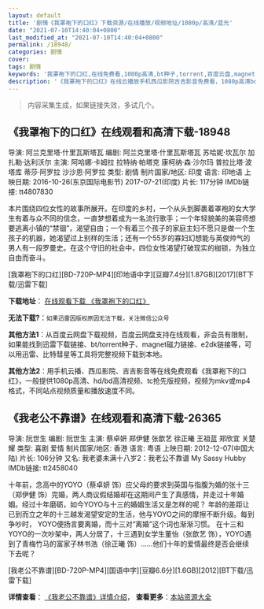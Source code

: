 ```yaml
---
layout: default
title: '剧情《我罩袍下的口红》下载资源/在线播放/视频地址/1080p/高清/蓝光'
date: "2021-07-10T14:40:04+0800"
last_modified_at: "2021-07-10T14:40:04+0800"
permalink: /18948/
categories: 剧情
cover:
tags: 剧情
keywords: '我罩袍下的口红,在线免费看,1080p高清,bt种子,torrent,百度云盘,magnet,磁力链,迅雷下载资源'
description: '《我罩袍下的口红》在线云播放手机西瓜影院吉吉影音免费看，1080p高清bd/hd未删减完整版和tc抢先枪版，mkv/mp4格式，附带bt/torrent种子、magnet/磁力链、百度云盘、网盘资源迅雷下载链接'
---
```


>内容采集生成，如果链接失效，多试几个。


## 《我罩袍下的口红》在线观看和高清下载-18948

导演: 阿兰克里塔·什里瓦斯塔瓦 编剧: 阿兰克里塔·什里瓦斯塔瓦 苏哈妮·坎瓦尔 加扎勒·达利沃尔 主演: 阿哈娜·卡姆拉 拉特纳·帕塔克 康柯纳·森·沙尔玛 普拉比塔·波塔库 蒂莎·阿罗拉 沙沙恩·阿罗拉 类型: 剧情 制片国家/地区: 印度 语言: 印地语 上映日期: 2016-10-26(东京国际电影节) 2017-07-21(印度) 片长: 117分钟 IMDb链接: tt4807830

本片围绕四位女性的故事所展开。在印度的乡村，一个从头到脚裹着罩袍的女大学生有着与众不同的信念，一直梦想着成为一名流行歌手；一个年轻貌美的美容师想要逃离小镇的“禁锢”，渴望自由；一个有着三个孩子的家庭主妇不愿只是做一个生孩子的机器，她渴望过上别样的生活；还有一个55岁的寡妇幻想能与英俊帅气的男人有一段罗曼史。在这个守旧的社会中，四位女性渴望打破现实的枷锁，为独立自由而奋斗。


[我罩袍下的口红][BD-720P-MP4][印地语中字][豆瓣7.4分][1.87GB][2017][BT下载/迅雷下载]

**下载地址**： [在线观看下载 《我罩袍下的口红》](https://www.btdx8.com/torrent/wzpxdkh_2017.html) 


**无法下载?**：`如果迅雷因版权原因无法下载，关注微信公众号 `

**其他方法1**：从百度云网盘下载视频，百度云网盘支持在线观看，非会员有限制，如果能找到迅雷下载链接、bt/torrent种子、magnet磁力链接、e2dk链接等，可以用迅雷、比特彗星等工具将完整视频下载到本地。

**其他方法2**：用手机云播、西瓜影院、吉吉影音等在线免费观看《我罩袍下的口红》，一般提供1080p高清、hd/bd高清视频、tc抢先版视频，视频为mkv或mp4格式，不同站点视频质量和播放速度不同。


## 《我老公不靠谱》在线观看和高清下载-26365

导演: 阮世生 编剧: 阮世生 主演: 蔡卓妍 郑伊健 张歆艺 徐正曦 王祖蓝 郑欣宜 关楚耀 类型: 喜剧 爱情 制片国家/地区: 香港 语言: 粤语 上映日期: 2012-12-07(中国大陆) 片长: 106分钟 又名: 我老婆未满十八岁2：我老公不靠谱 My Sassy Hubby IMDb链接: tt2458040

十年前，念高中的YOYO（蔡卓妍 饰）应父母的要求到英国与指腹为婚的张十三（郑伊健 饰）完婚，两人商议假结婚却在这期间产生了真感情，并走过十年婚姻。经过十年磨砺，如今YOYO与十三的婚姻生活又是怎样的呢？ 年龄的差距让已到而立之年的十三越发渴望安定的生活，他与YOYO之间的摩擦不断升级。每到争吵时， YOYO便扬言要离婚，而十三对“离婚”这个词也渐渐习惯。 在十三和YOYO的一次吵架中，两人分居了，十三遇到女学生董怡（张歆艺 饰），YOYO遇到了青梅竹马的富家子林书浩（徐正曦 饰）……他们十年的爱情最终是否会继续下去呢？


[我老公不靠谱][BD-720P-MP4][国语中字][豆瓣6.6分][1.6GB][2012][BT下载/迅雷下载]

**详情查看**： [《我老公不靠谱》详情介绍](/movie/26365/)， **查看更多**：[本站资源大全](/movie/t/all/)

